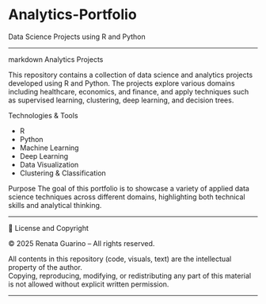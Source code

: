# Analytics-Portfolio
Data Science Projects using R and Python

---

markdown
Analytics Projects

This repository contains a collection of data science and analytics projects developed using R and Python. The projects explore various domains including healthcare, economics, and finance, and apply techniques such as supervised learning, clustering, deep learning, and decision trees.

Technologies & Tools
- R
- Python
- Machine Learning
- Deep Learning
- Data Visualization
- Clustering & Classification

Purpose
The goal of this portfolio is to showcase a variety of applied data science techniques across different domains, highlighting both technical skills and analytical thinking.

---

📄 License and Copyright

© 2025 Renata Guarino – All rights reserved.

All contents in this repository (code, visuals, text) are the intellectual property of the author.  
Copying, reproducing, modifying, or redistributing any part of this material is not allowed without explicit written permission.



---
